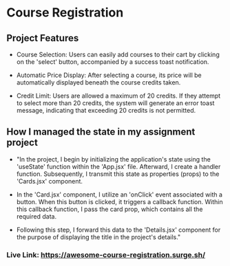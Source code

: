 # Course Registration

## Project Features

- Course Selection: Users can easily add courses to their cart by clicking on the 'select' button, accompanied by a success toast notification.

- Automatic Price Display: After selecting a course, its price will be automatically displayed beneath the course credits taken.

- Credit Limit: Users are allowed a maximum of 20 credits. If they attempt to select more than 20 credits, the system will generate an error toast message, indicating that exceeding 20 credits is not permitted.

## How I managed the state in my assignment project

- "In the project, I begin by initializing the application's state using the 'useState' function within the 'App.jsx' file. Afterward, I create a handler function. Subsequently, I transmit this state as properties (props) to the 'Cards.jsx' component.

- In the 'Card.jsx' component, I utilize an 'onClick' event associated with a button. When this button is clicked, it triggers a callback function. Within this callback function, I pass the card prop, which contains all the required data.

- Following this step, I forward this data to the 'Details.jsx' component for the purpose of displaying the title in the project's details."




### Live Link: https://awesome-course-registration.surge.sh/
